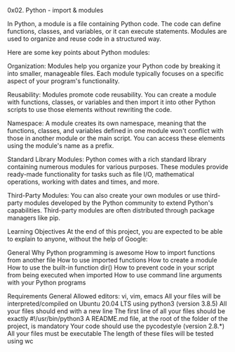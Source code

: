 0x02. Python - import & modules

In Python, a module is a file containing Python code. The code can 
define functions, classes, and variables, or it can execute statements. 
Modules are used to organize and reuse code in a structured way.

Here are some key points about Python modules:

Organization: Modules help you organize your Python code by breaking it into smaller,
manageable files. Each module typically focuses on a specific aspect of your program's functionality.

Reusability: Modules promote code reusability. You can create a module 
with functions, classes, or variables and then import it into other Python 
scripts to use those elements without rewriting the code.

Namespace: A module creates its own namespace, meaning that the functions,
classes, and variables defined in one module won't conflict with those in 
another module or the main script. You can access these elements using the module's name as a prefix.

Standard Library Modules: Python comes with a rich standard library
containing numerous modules for various purposes. These modules provide 
ready-made functionality for tasks such as file I/O, mathematical 
operations, working with dates and times, and more.

Third-Party Modules: You can also create your own modules or use 
third-party modules developed by the Python community to extend Python's 
capabilities. Third-party modules are often distributed through package managers like pip.


Learning Objectives
At the end of this project, you are expected to be able to explain to anyone, without the help of Google:

General
Why Python programming is awesome
How to import functions from another file
How to use imported functions
How to create a module
How to use the built-in function dir()
How to prevent code in your script from being executed when imported
How to use command line arguments with your Python programs


Requirements
General
Allowed editors: vi, vim, emacs
All your files will be interpreted/compiled on Ubuntu 20.04 LTS using python3 (version 3.8.5)
All your files should end with a new line
The first line of all your files should be exactly #!/usr/bin/python3
A README.md file, at the root of the folder of the project, is mandatory
Your code should use the pycodestyle (version 2.8.*)
All your files must be executable
The length of these files will be tested using wc
